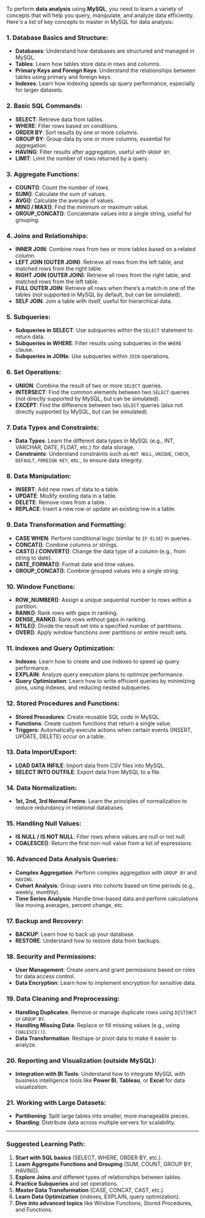 To perform **data analysis** using **MySQL**, you need to learn a variety of concepts that will help you query, manipulate, and analyze data efficiently. Here's a list of key concepts to master in MySQL for data analysis:

### 1. **Database Basics and Structure:**
   - **Databases**: Understand how databases are structured and managed in MySQL.
   - **Tables**: Learn how tables store data in rows and columns.
   - **Primary Keys and Foreign Keys**: Understand the relationships between tables using primary and foreign keys.
   - **Indexes**: Learn how indexing speeds up query performance, especially for larger datasets.

### 2. **Basic SQL Commands:**
   - **SELECT**: Retrieve data from tables.
   - **WHERE**: Filter rows based on conditions.
   - **ORDER BY**: Sort results by one or more columns.
   - **GROUP BY**: Group data by one or more columns, essential for aggregation.
   - **HAVING**: Filter results after aggregation, useful with `GROUP BY`.
   - **LIMIT**: Limit the number of rows returned by a query.
   
### 3. **Aggregate Functions:**
   - **COUNT()**: Count the number of rows.
   - **SUM()**: Calculate the sum of values.
   - **AVG()**: Calculate the average of values.
   - **MIN() / MAX()**: Find the minimum or maximum value.
   - **GROUP_CONCAT()**: Concatenate values into a single string, useful for grouping.
   
### 4. **Joins and Relationships:**
   - **INNER JOIN**: Combine rows from two or more tables based on a related column.
   - **LEFT JOIN (OUTER JOIN)**: Retrieve all rows from the left table, and matched rows from the right table.
   - **RIGHT JOIN (OUTER JOIN)**: Retrieve all rows from the right table, and matched rows from the left table.
   - **FULL OUTER JOIN**: Retrieve all rows when there’s a match in one of the tables (not supported in MySQL by default, but can be simulated).
   - **SELF JOIN**: Join a table with itself, useful for hierarchical data.
   
### 5. **Subqueries:**
   - **Subqueries in SELECT**: Use subqueries within the `SELECT` statement to return data.
   - **Subqueries in WHERE**: Filter results using subqueries in the `WHERE` clause.
   - **Subqueries in JOINs**: Use subqueries within `JOIN` operations.
   
### 6. **Set Operations:**
   - **UNION**: Combine the result of two or more `SELECT` queries.
   - **INTERSECT**: Find the common elements between two `SELECT` queries (not directly supported by MySQL, but can be simulated).
   - **EXCEPT**: Find the difference between two `SELECT` queries (also not directly supported by MySQL, but can be simulated).

### 7. **Data Types and Constraints:**
   - **Data Types**: Learn the different data types in MySQL (e.g., INT, VARCHAR, DATE, FLOAT, etc.) for data storage.
   - **Constraints**: Understand constraints such as `NOT NULL`, `UNIQUE`, `CHECK`, `DEFAULT`, `FOREIGN KEY`, etc., to ensure data integrity.

### 8. **Data Manipulation:**
   - **INSERT**: Add new rows of data to a table.
   - **UPDATE**: Modify existing data in a table.
   - **DELETE**: Remove rows from a table.
   - **REPLACE**: Insert a new row or update an existing row in a table.

### 9. **Data Transformation and Formatting:**
   - **CASE WHEN**: Perform conditional logic (similar to `IF-ELSE`) in queries.
   - **CONCAT()**: Combine columns or strings.
   - **CAST() / CONVERT()**: Change the data type of a column (e.g., from string to date).
   - **DATE_FORMAT()**: Format date and time values.
   - **GROUP_CONCAT()**: Combine grouped values into a single string.
   
### 10. **Window Functions:**
   - **ROW_NUMBER()**: Assign a unique sequential number to rows within a partition.
   - **RANK()**: Rank rows with gaps in ranking.
   - **DENSE_RANK()**: Rank rows without gaps in ranking.
   - **NTILE()**: Divide the result set into a specified number of partitions.
   - **OVER()**: Apply window functions over partitions or entire result sets.
   
### 11. **Indexes and Query Optimization:**
   - **Indexes**: Learn how to create and use indexes to speed up query performance.
   - **EXPLAIN**: Analyze query execution plans to optimize performance.
   - **Query Optimization**: Learn how to write efficient queries by minimizing joins, using indexes, and reducing nested subqueries.

### 12. **Stored Procedures and Functions:**
   - **Stored Procedures**: Create reusable SQL code in MySQL.
   - **Functions**: Create custom functions that return a single value.
   - **Triggers**: Automatically execute actions when certain events (INSERT, UPDATE, DELETE) occur on a table.

### 13. **Data Import/Export:**
   - **LOAD DATA INFILE**: Import data from CSV files into MySQL.
   - **SELECT INTO OUTFILE**: Export data from MySQL to a file.
   
### 14. **Data Normalization:**
   - **1st, 2nd, 3rd Normal Forms**: Learn the principles of normalization to reduce redundancy in relational databases.

### 15. **Handling Null Values:**
   - **IS NULL / IS NOT NULL**: Filter rows where values are null or not null.
   - **COALESCE()**: Return the first non-null value from a list of expressions.
   
### 16. **Advanced Data Analysis Queries:**
   - **Complex Aggregation**: Perform complex aggregation with `GROUP BY` and `HAVING`.
   - **Cohort Analysis**: Group users into cohorts based on time periods (e.g., weekly, monthly).
   - **Time Series Analysis**: Handle time-based data and perform calculations like moving averages, percent change, etc.
   
### 17. **Backup and Recovery:**
   - **BACKUP**: Learn how to back up your database.
   - **RESTORE**: Understand how to restore data from backups.
   
### 18. **Security and Permissions:**
   - **User Management**: Create users and grant permissions based on roles for data access control.
   - **Data Encryption**: Learn how to implement encryption for sensitive data.
   
### 19. **Data Cleaning and Preprocessing:**
   - **Handling Duplicates**: Remove or manage duplicate rows using `DISTINCT` or `GROUP BY`.
   - **Handling Missing Data**: Replace or fill missing values (e.g., using `COALESCE()`).
   - **Data Transformation**: Reshape or pivot data to make it easier to analyze.

### 20. **Reporting and Visualization (outside MySQL):**
   - **Integration with BI Tools**: Understand how to integrate MySQL with business intelligence tools like **Power BI**, **Tableau**, or **Excel** for data visualization.

### 21. **Working with Large Datasets:**
   - **Partitioning**: Split large tables into smaller, more manageable pieces.
   - **Sharding**: Distribute data across multiple servers for scalability.
   
---

### Suggested Learning Path:
1. **Start with SQL basics** (SELECT, WHERE, ORDER BY, etc.).
2. **Learn Aggregate Functions and Grouping** (SUM, COUNT, GROUP BY, HAVING).
3. **Explore Joins** and different types of relationships between tables.
4. **Practice Subqueries** and set operations.
5. **Master Data Transformation** (CASE, CONCAT, CAST, etc.).
6. **Learn Data Optimization** (indexes, EXPLAIN, query optimization).
7. **Dive into advanced topics** like Window Functions, Stored Procedures, and Functions.
